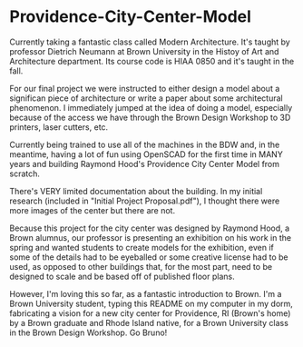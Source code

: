 # Providence-City-Center-Model

Currently taking a fantastic class called Modern Architecture. It's taught by professor Dietrich Neumann at Brown University in the Histoy of Art and Architecture department. Its course code is HIAA 0850 and it's taught in the fall. 

For our final project we were instructed to either design a model about a significan piece of architecture or write a paper about some architectural phenomenon. I immediately jumped at the idea of doing a model, especially because of the access we have through the Brown Design Workshop to 3D printers, laser cutters, etc.

Currently being trained to use all of the machines in the BDW and, in the meantime, having a lot of fun using OpenSCAD for the first time in MANY years and building Raymond Hood's Providence City Center Model from scratch.

There's VERY limited documentation about the building. In my initial research (included in "Initial Project Proposal.pdf"), I thought there were more images of the center but there are not. 

Because this project for the city center was designed by Raymond Hood, a Brown alumnus, our professor is presenting an exhibition on his work in the spring and wanted students to create models for the exhibition, even if some of the details had to be eyeballed or some creative license had to be used, as opposed to other buildings that, for the most part, need to be designed to scale and be based off of published floor plans.

However, I'm loving this so far, as a fantastic introduction to Brown. I'm a Brown University student, typing this README on my computer in my dorm, fabricating a vision for a new city center for Providence, RI (Brown's home) by a Brown graduate and Rhode Island native, for a Brown University class in the Brown Design Workshop. Go Bruno! 

